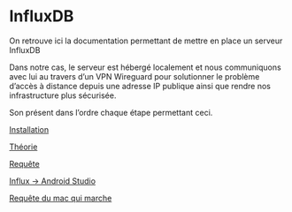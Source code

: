 # InfluxDB

On retrouve ici la documentation permettant de mettre en place un serveur InfluxDB 

Dans notre cas, le serveur est hébergé localement et nous communiquons avec lui au travers d’un VPN Wireguard pour solutionner le problème d’accès à distance depuis une adresse IP publique ainsi que rendre nos infrastructure plus sécurisée. 

Son présent dans l’ordre chaque étape permettant ceci.

[Installation](InfluxDB%20Documentation/Installation.md)

[Théorie](InfluxDB%20Documentation/Théorie.md)

[Requête](InfluxDB%20Documentation/Requête.md)

[Influx → Android Studio](InfluxDB%20Documentation/Influx%20→%20Android%20Studio.md)

[Requête du mac qui marche](InfluxDB%20Documentation/Requête%20du%20mac%20qui%20marche.md)